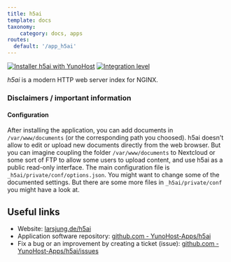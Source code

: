 ```yaml
---
title: h5ai
template: docs
taxonomy:
    category: docs, apps
routes:
  default: '/app_h5ai'
---
```


[![Installer h5ai with YunoHost](https://install-app.yunohost.org/install-with-yunohost.svg)](https://install-app.yunohost.org/?app=h5ai) [![Integration level](https://dash.yunohost.org/integration/h5ai.svg)](https://dash.yunohost.org/appci/app/h5ai)

*h5ai* is a modern HTTP web server index for NGINX.

### Disclaimers / important information

#### Configuration

After installing the application, you can add documents in `/var/www/documents` (or the corresponding path you choosed).
h5ai doesn't allow to edit or upload new documents directly from the web browser. But you can imagine coupling the folder `/var/www/documents` to Nextcloud or some sort of FTP to allow some users to upload content, and use h5ai as a public read-only interface.
The main configuration file is `_h5ai/private/conf/options.json`. You might want to change some of the documented settings. But there are some more files in `_h5ai/private/conf` you might have a look at.

## Useful links

+ Website: [larsjung.de/h5ai](https://larsjung.de/h5ai/)
+ Application software repository: [github.com - YunoHost-Apps/h5ai](https://github.com/YunoHost-Apps/h5ai_ynh)
+ Fix a bug or an improvement by creating a ticket (issue): [github.com - YunoHost-Apps/h5ai/issues](https://github.com/YunoHost-Apps/h5ai_ynh/issues)

